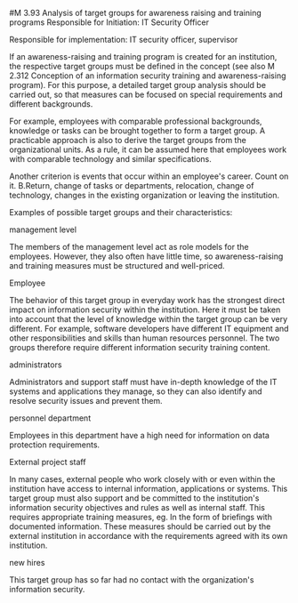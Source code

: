 #M 3.93 Analysis of target groups for awareness raising and training programs
Responsible for Initiation: IT Security Officer

Responsible for implementation: IT security officer, supervisor

If an awareness-raising and training program is created for an institution, the respective target groups must be defined in the concept (see also M 2.312 Conception of an information security training and awareness-raising program). For this purpose, a detailed target group analysis should be carried out, so that measures can be focused on special requirements and different backgrounds.

For example, employees with comparable professional backgrounds, knowledge or tasks can be brought together to form a target group. A practicable approach is also to derive the target groups from the organizational units. As a rule, it can be assumed here that employees work with comparable technology and similar specifications.

Another criterion is events that occur within an employee's career. Count on it. B.Return, change of tasks or departments, relocation, change of technology, changes in the existing organization or leaving the institution.

Examples of possible target groups and their characteristics:

management level

The members of the management level act as role models for the employees. However, they also often have little time, so awareness-raising and training measures must be structured and well-priced.

Employee

The behavior of this target group in everyday work has the strongest direct impact on information security within the institution. Here it must be taken into account that the level of knowledge within the target group can be very different. For example, software developers have different IT equipment and other responsibilities and skills than human resources personnel. The two groups therefore require different information security training content.

administrators

Administrators and support staff must have in-depth knowledge of the IT systems and applications they manage, so they can also identify and resolve security issues and prevent them.

personnel department

Employees in this department have a high need for information on data protection requirements.

External project staff

In many cases, external people who work closely with or even within the institution have access to internal information, applications or systems. This target group must also support and be committed to the institution's information security objectives and rules as well as internal staff. This requires appropriate training measures, eg. In the form of briefings with documented information. These measures should be carried out by the external institution in accordance with the requirements agreed with its own institution.

new hires

This target group has so far had no contact with the organization's information security.



